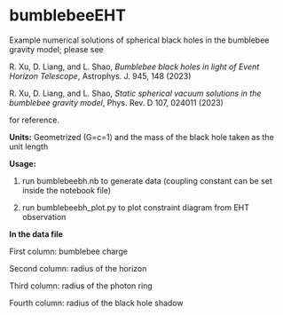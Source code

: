 # bumblebeeEHT

Example numerical solutions of spherical black holes in the bumblebee gravity model; please see

R. Xu, D. Liang, and L. Shao, _Bumblebee black holes in light of Event Horizon Telescope_, Astrophys. J. 945, 148 (2023)

R. Xu, D. Liang, and L. Shao, _Static spherical vacuum solutions in the bumblebee gravity model_, Phys. Rev. D 107, 024011 (2023)

for reference.



**Units:** Geometrized (G=c=1) and the mass of the black hole taken as the unit length

**Usage:**

1. run bumblebeebh.nb to generate data (coupling constant can be set inside the notebook file)

2. run bumblebeebh_plot.py to plot constraint diagram from EHT observation

**********In the data file**********

First column: bumblebee charge

Second column: radius of the horizon

Third column: radius of the photon ring

Fourth column: radius of the black hole shadow



